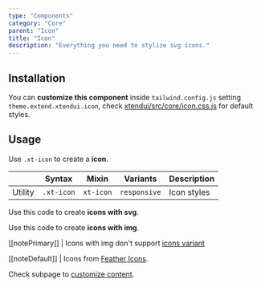 ```yaml
---
type: "Components"
category: "Core"
parent: "Icon"
title: "Icon"
description: "Everything you need to stylize svg icons."
---
```


## Installation

You can **customize this component** inside `tailwind.config.js` setting `theme.extend.xtendui.icon`, check [xtendui/src/core/icon.css.js](https://github.com/minimit/xtendui/blob/beta/src/core/icon.css.js) for default styles.

## Usage

Use `.xt-icon` to create a **icon**.

<div class="xt-overflow-sub overflow-y-hidden overflow-x-scroll my-4 xt-my-auto w-full">

|                      | Syntax                          | Mixin            | Variants               | Description                   |
| ----------------------- | ----------------------------------------- | -----------------------------| ----------------------------- | ----------------------------- |
| Utility                  | `.xt-icon`                     | `xt-icon`                | `responsive`                | Icon styles            |

</div>

Use this code to create **icons with svg**.

<demo>
  <demovanilla src="vanilla/components/core/icon/usage">
  </demovanilla>
</demo>

Use this code to create **icons with img**.

<demo>
  <demovanilla src="vanilla/components/core/icon/usage-img">
  </demovanilla>
</demo>

[[notePrimary]]
| Icons with img don't support [icons variant](/components/core/icon/content#variant)

[[noteDefault]]
| Icons from [Feather Icons](https://feathericons.com).

Check subpage to [customize content](/components/core/icon/content).
